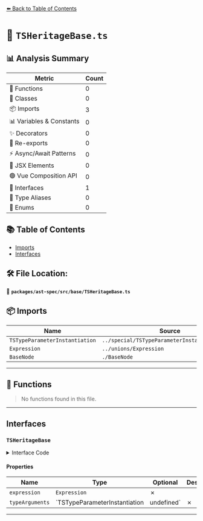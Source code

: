 [⬅️ Back to Table of Contents](../../../../index.md)

# 📄 `TSHeritageBase.ts`

## 📊 Analysis Summary

| Metric | Count |
|--------|-------|
| 🔧 Functions | 0 |
| 🧱 Classes | 0 |
| 📦 Imports | 3 |
| 📊 Variables & Constants | 0 |
| ✨ Decorators | 0 |
| 🔄 Re-exports | 0 |
| ⚡ Async/Await Patterns | 0 |
| 💠 JSX Elements | 0 |
| 🟢 Vue Composition API | 0 |
| 📐 Interfaces | 1 |
| 📑 Type Aliases | 0 |
| 🎯 Enums | 0 |

## 📚 Table of Contents

- [Imports](#imports)
- [Interfaces](#interfaces)

## 🛠️ File Location:
📂 **`packages/ast-spec/src/base/TSHeritageBase.ts`**

## 📦 Imports

| Name | Source |
|------|--------|
| `TSTypeParameterInstantiation` | `../special/TSTypeParameterInstantiation/spec` |
| `Expression` | `../unions/Expression` |
| `BaseNode` | `./BaseNode` |


---

## 🔧 Functions

> No functions found in this file.


---

## Interfaces

### `TSHeritageBase`

<details><summary>Interface Code</summary>

```ts
export interface TSHeritageBase extends BaseNode {
  // TODO(#1852) - this should be restricted to MemberExpression | Identifier
  expression: Expression;
  typeArguments: TSTypeParameterInstantiation | undefined;
}
```
</details>

#### Properties

| Name | Type | Optional | Description |
|------|------|----------|-------------|
| `expression` | `Expression` | ✗ |  |
| `typeArguments` | `TSTypeParameterInstantiation | undefined` | ✗ |  |


---